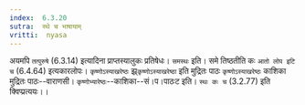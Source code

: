 ```yaml
---
index:  6.3.20
sutra:  स्थे च भाषायाम्
vritti:  nyasa
---
```


अयमपि `तत्पुरुषे` (6.3.14) इत्यादिना प्राप्तस्यालुकः प्रतिषेधः। `समस्थः` इति। समे तिष्ठतीति कः `आतो लोप इटि च` (6.4.64) इत्यकारलोपः।
`कृष्णोऽस्याखरेष्ठः` झ्र्`कृष्णोऽस्याखरेष्ठा` इति मुद्रितः पाठः `कृष्णोऽस्याखरेष्ठः` काशिका मुद्रितः पाठः--वाराणसी। `कृष्णोभ्यारेष्ठः`--काशिका--सं।प।पाठःट इति। `स्थः कः च` (3.2.77) इति क्विप्प्रत्ययः।।


